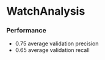 # WatchAnalysis

### Performance
- 0.75 average validation precision
- 0.65 average validation recall
